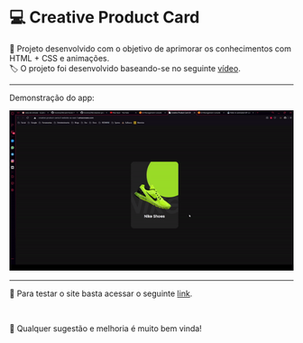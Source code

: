 # 💻 Creative Product Card

📱 Projeto desenvolvido com o objetivo de aprimorar os conhecimentos com HTML + CSS e animações.
<br>
🏷️ O projeto foi desenvolvido baseando-se no seguinte [vídeo](https://www.youtube.com/watch?v=jUByQLfakJ8&list=PLGcCUWE4uaqUZF203MRZldNi-9Afi5SrO&index=10&t=0s).

---

Demonstração do app:

<img src="./github_assets/demo.gif" />

---

🧪 Para testar o site basta acessar o seguinte [link](http://creative-product-card.s3-website-sa-east-1.amazonaws.com).

<br>

🙏 Qualquer sugestão e melhoria é muito bem vinda!